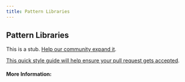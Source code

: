 ```yaml
---
title: Pattern Libraries
---
```


## Pattern Libraries

This is a stub. [Help our community expand it](https://github.com/freecodecamp/guides/tree/master/src/pages/articles/user-experience-design/pattern-libraries/index.md).

[This quick style guide will help ensure your pull request gets accepted](https://github.com/freeCodeCamp/guides/blob/master/README.md).

<!-- The article goes here, in GitHub-flavored Markdown. Feel free to add YouTube videos, images, and CodePen/JSBin embeds  -->

#### More Information:
<!-- Please add any articles you think might be helpful to read before writing the article -->


